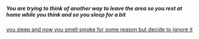 ##### You are trying to think of another way to leave the area so you rest at home while you think and so you sleep for a bit
[you sleep and now you smell smoke for some reason but decide to ignore it](directions/firehouse.md)